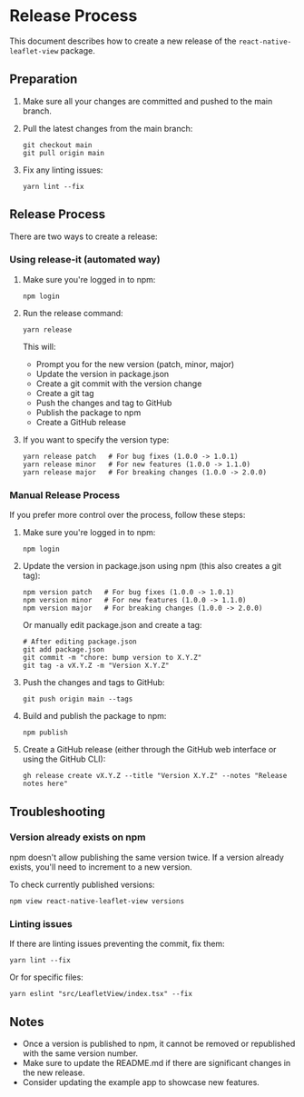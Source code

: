 # Release Process

This document describes how to create a new release of the `react-native-leaflet-view` package.

## Preparation

1. Make sure all your changes are committed and pushed to the main branch.
2. Pull the latest changes from the main branch:
   ```
   git checkout main
   git pull origin main
   ```

3. Fix any linting issues:
   ```
   yarn lint --fix
   ```

## Release Process

There are two ways to create a release:

### Using release-it (automated way)

1. Make sure you're logged in to npm:
   ```
   npm login
   ```

2. Run the release command:
   ```
   yarn release
   ```
   
   This will:
   - Prompt you for the new version (patch, minor, major)
   - Update the version in package.json
   - Create a git commit with the version change
   - Create a git tag
   - Push the changes and tag to GitHub
   - Publish the package to npm
   - Create a GitHub release

3. If you want to specify the version type:
   ```
   yarn release patch   # For bug fixes (1.0.0 -> 1.0.1)
   yarn release minor   # For new features (1.0.0 -> 1.1.0)
   yarn release major   # For breaking changes (1.0.0 -> 2.0.0)
   ```

### Manual Release Process

If you prefer more control over the process, follow these steps:

1. Make sure you're logged in to npm:
   ```
   npm login
   ```

2. Update the version in package.json using npm (this also creates a git tag):
   ```
   npm version patch   # For bug fixes (1.0.0 -> 1.0.1)
   npm version minor   # For new features (1.0.0 -> 1.1.0)
   npm version major   # For breaking changes (1.0.0 -> 2.0.0)
   ```

   Or manually edit package.json and create a tag:
   ```
   # After editing package.json
   git add package.json
   git commit -m "chore: bump version to X.Y.Z"
   git tag -a vX.Y.Z -m "Version X.Y.Z"
   ```

3. Push the changes and tags to GitHub:
   ```
   git push origin main --tags
   ```

4. Build and publish the package to npm:
   ```
   npm publish
   ```

5. Create a GitHub release (either through the GitHub web interface or using the GitHub CLI):
   ```
   gh release create vX.Y.Z --title "Version X.Y.Z" --notes "Release notes here"
   ```

## Troubleshooting

### Version already exists on npm

npm doesn't allow publishing the same version twice. If a version already exists, you'll need to increment to a new version.

To check currently published versions:
```
npm view react-native-leaflet-view versions
```

### Linting issues

If there are linting issues preventing the commit, fix them:
```
yarn lint --fix
```

Or for specific files:
```
yarn eslint "src/LeafletView/index.tsx" --fix
```

## Notes

- Once a version is published to npm, it cannot be removed or republished with the same version number.
- Make sure to update the README.md if there are significant changes in the new release.
- Consider updating the example app to showcase new features. 